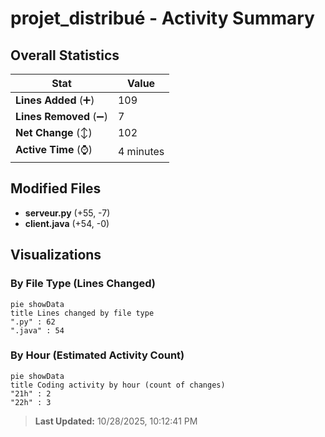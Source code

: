 # projet_distribué - Activity Summary 

## Overall Statistics

| Stat                   | Value                                                             |
| ---------------------- | ----------------------------------------------------------------- |
| **Lines Added** (➕)   | 109                                          |
| **Lines Removed** (➖) | 7                                        |
| **Net Change** (↕)    | 102                |
| **Active Time** (⌚)   | 4 minutes |


## Modified Files
- **serveur.py** (+55, -7)
- **client.java** (+54, -0)

## Visualizations

### By File Type (Lines Changed)

```mermaid
pie showData
title Lines changed by file type
".py" : 62
".java" : 54
```

### By Hour (Estimated Activity Count)

```mermaid
pie showData
title Coding activity by hour (count of changes)
"21h" : 2
"22h" : 3
```


> **Last Updated:** 10/28/2025, 10:12:41 PM